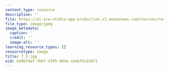 ```yaml
---
content_type: resource
description: ''
file: https://ol-ocw-studio-app-production.s3.amazonaws.com/courses/res-18-006-calculus-revisited-single-variable-calculus-fall-2010/b40bf4af7bbf4705904aa3ebf8cb36f1_7_2.jpg
file_type: image/jpeg
image_metadata:
  caption: ''
  credit: ''
  image-alt: ''
learning_resource_types: []
resourcetype: Image
title: 7_2.jpg
uid: b40bf4af-7bbf-4705-904a-a3ebf8cb36f1
---
```

